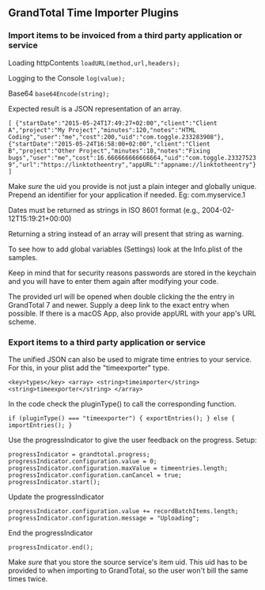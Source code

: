 ## GrandTotal Time Importer Plugins
### Import items to be invoiced from a third party application or service

Loading httpContents
`loadURL(method,url,headers);`

Logging to the Console
`log(value);`

Base64
`base64Encode(string);`

Expected result is a JSON representation of an array.

`[
{"startDate":"2015-05-24T17:49:27+02:00","client":"Client A","project":"My Project","minutes":120,"notes":"HTML Coding","user":"me","cost":200,"uid":"com.toggle.233283908"},
{"startDate":"2015-05-24T16:58:00+02:00","client":"Client B","project":"Other Project","minutes":10,"notes":"Fixing bugs","user":"me","cost":16.666666666666664,"uid":"com.toggle.233275239","url":"https://linktotheentry","appURL":"appname://linktotheentry"}
]`

Make *sure* the uid you provide is not just a plain integer and globally unique. Prepend an identifier for your application if needed. Eg: com.myservice.1

Dates must be returned as strings in ISO 8601 format (e.g., 2004-02-12T15:19:21+00:00)

Returning a string instead of an array will present that string as warning.    

To see how to add global variables (Settings) look at the Info.plist of the samples.

Keep in mind that for security reasons passwords are stored in the keychain and
you will have to enter them again after modifying your code.

The provided url will be opened when double clicking the the entry in GrandTotal 7 and newer. Supply a deep link to the exact entry when possible. If there is a macOS App, also provide appURL with your app's URL scheme.


### Export items to a third party application or service

The unified JSON can also be used to migrate time entries to your service. For this, in your plist add the "timeexporter" type.

`<key>types</key>
<array>
    <string>timeimporter</string>
    <string>timeexporter</string>
</array>`

In the code check the pluginType() to call the corresponding function.

`if (pluginType() === "timeexporter") {
    exportEntries();
} else {
    importEntries();
}`

Use the progressIndicator to give the user feedback on the progress. Setup:

`progressIndicator = grandtotal.progress;
progressIndicator.configuration.value = 0;
progressIndicator.configuration.maxValue = timeentries.length;
progressIndicator.configuration.canCancel = true;
progressIndicator.start();`

Update the progressIndicator

`progressIndicator.configuration.value += recordBatchItems.length;
progressIndicator.configuration.message = "Uploading";`

End the progressIndicator

`progressIndicator.end();`

Make *sure* that you store the source service's item uid. This uid has to be provided to when importing to GrandTotal, so the user won't bill the same times twice.
